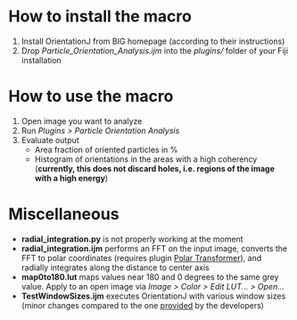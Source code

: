 # How to install the macro
1. Install OrientationJ from BIG homepage (according to their instructions)
2. Drop *Particle\_Orientation\_Analysis.ijm* into the *plugins/* folder of your Fiji installation

# How to use the macro
1. Open image you want to analyze
2. Run *Plugins > Particle Orientation Analysis*
3. Evaluate output
    * Area fraction of oriented particles in %
    * Histogram of orientations in the areas with a high coherency (**currently, this does not discard holes, i.e. regions of the image with a high energy**)

# Miscellaneous
* **radial_integration.py** is not properly working at the moment
* **radial_integration.ijm** performs an FFT on the input image, converts the FFT to polar coordinates (requires plugin [Polar Transformer](http://rsb.info.nih.gov/ij/plugins/polar-transformer.html)), and radially integrates along the distance to center axis
* **map0to180.lut** maps values near 180 and 0 degrees to the same grey value. Apply to an open image via *Image > Color > Edit LUT... > Open...*
* **TestWindowSizes.ijm** executes OrientationJ with various window sizes (minor changes compared to the one [provided](http://bigwww.epfl.ch/demo/orientation/tree-orientation.txt) by the developers)
